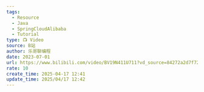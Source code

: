 ```yaml
---
tags:
  - Resource
  - Java
  - SpringCloudAlibaba
  - Tutorial
type: 📺 Video
source: B站
author: 乐哥聊编程
date: 2023-07-01
url: https://www.bilibili.com/video/BV19N411U711?vd_source=84272a2d7f72158b38778819be5bc6ad
rate: 10
create_time: 2025-04-17 12:41
update_time: 2025/04/17 12:42
---
```

